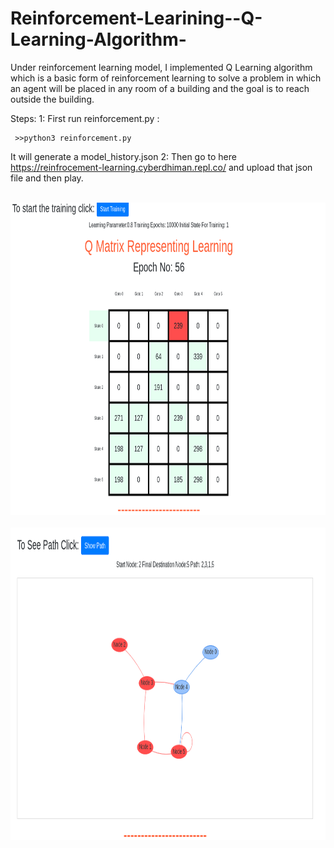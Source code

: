 # Reinforcement-Learining--Q-Learning-Algorithm-
Under reinforcement learning model, I  implemented Q Learning algorithm which is a basic form of reinforcement learning to solve a problem in which an agent will be placed in any room of a building and the goal is to reach outside the building.


Steps:
 1: First run reinforcement.py :
   
     >>python3 reinforcement.py
   It will generate a model_history.json
 2: Then go to here https://reinfrocement-learning.cyberdhiman.repl.co/  and upload that json file and then play.

<br>
<img height="500" src="https://github.com/cyberdhiman/A-Play-Ground-for-Reinforcement-Learning/blob/master/Matrix.png"/>

</br>
<br>
<img height="500" src="https://github.com/cyberdhiman/A-Play-Ground-for-Reinforcement-Learning/blob/master/Path.png"/>

</br>
